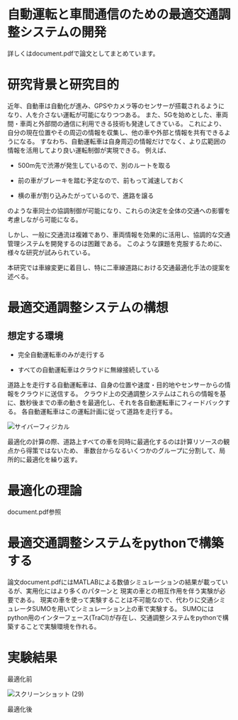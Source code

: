 # 自動運転と車間通信のための最適交通調整システムの開発
詳しくはdocument.pdfで論文としてまとめています。

# 研究背景と研究目的
近年、自動車は自動化が進み、GPSやカメラ等のセンサーが搭載されるようになり、人を介さない運転が可能になりつつある。
また、5Gを始めとした、車両間・車両と外部間の通信に利用できる技術も発達してきている。
これにより、自分の現在位置やその周辺の情報を収集し、他の車や外部と情報を共有できるようになる。
すなわち、自動運転車は自身周辺の情報だけでなく、より広範囲の情報を活用してより良い運転制御が実現できる。
例えば、

- 500m先で渋滞が発生しているので、別のルートを取る

- 前の車がブレーキを踏む予定なので、前もって減速しておく

- 横の車が割り込みたがっているので、進路を譲る

のような車同士の協調制御が可能になり、これらの決定を全体の交通への影響を考慮しながら可能になる。

しかし、一般に交通流は複雑であり、車両情報を効果的に活用し、協調的な交通管理システムを開発するのは困難である。
このような課題を克服するために、様々な研究が試みられている。

本研究では車線変更に着目し、特に二車線道路における交通最適化手法の提案を述べる。

# 最適交通調整システムの構想
## 想定する環境

- 完全自動運転車のみが走行する

- すべての自動運転車はクラウドに無線接続している

道路上を走行する自動運転車は、自身の位置や速度・目的地やセンサーからの情報をクラウドに送信する。
クラウド上の交通調整システムはこれらの情報を基に、数秒後までの車の動きを最適化し、それを各自動運転車にフィードバックする。
各自動運転車はこの運転計画に従って道路を走行する。

![サイバーフィジカル](https://user-images.githubusercontent.com/108399244/176767030-cae9156e-24bb-438d-bc8b-638bab054acf.png)

最適化の計算の際、道路上すべての車を同時に最適化するのは計算リソースの観点から得策ではないため、
車数台からなるいくつかのグループに分割して、局所的に最適化を繰り返す。

# 最適化の理論
document.pdf参照

# 最適交通調整システムをpythonで構築する
論文document.pdfにはMATLABによる数値シミュレーションの結果が載っているが、実用化にはより多くのパターンと
現実の車との相互作用を伴う実験が必要である。
現実の車を使って実験することは不可能なので、代わりに交通シミュレータSUMOを用いてシミュレーション上の車で実験する。
SUMOにはpython用のインターフェース(TraCI)が存在し、交通調整システムをpythonで構築することで実験環境を作れる。

# 実験結果
最適化前

![スクリーンショット (29)](https://user-images.githubusercontent.com/108399244/176833797-bf051c8d-610f-4feb-af62-d4c4f72ca3c5.png)

最適化後

